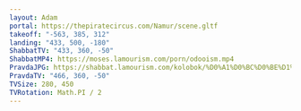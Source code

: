 ```yaml
---
layout: Adam
portal: https://thepiratecircus.com/Namur/scene.gltf
takeoff: "-563, 385, 312"
landing: "433, 500, -180"
ShabbatTV: "433, 360, -50"
ShabbatMP4: https://moses.lamourism.com/porn/odooism.mp4
PravdaJPG: https://shabbat.lamourism.com/kolobok/%D0%A1%D0%BC%D0%BE%D1%82%D1%80%D1%8F%D0%B3%D0%B0%D0%A0%D0%BE%D0%B1%D0%BE%D1%82%D0%B0%D0%97%D0%B0%D0%B1%D0%BB%D0%BE%D0%BA%D0%B8%D1%80%D1%83%D0%B9%D1%82%D0%B5%D0%9F%D0%BE%D0%B6%D0%B0%D0%BB%D1%83%D0%B9%D1%81%D1%82%D0%B0.webp
PravdaTV: "466, 360, -50"
TVSize: 280, 450
TVRotation: Math.PI / 2
---
```

